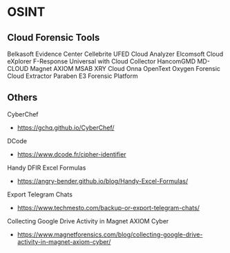 # OSINT

## Cloud Forensic Tools
Belkasoft Evidence Center
Cellebrite UFED Cloud Analyzer
Elcomsoft Cloud eXplorer
F-Response Universal with Cloud Collector
HancomGMD MD-CLOUD
Magnet AXIOM
MSAB XRY Cloud
Onna
OpenText
Oxygen Forensic Cloud Extractor
Paraben E3 Forensic Platform

## Others
CyberChef
- https://gchq.github.io/CyberChef/

DCode
- https://www.dcode.fr/cipher-identifier

 Handy DFIR Excel Formulas  
 - https://angry-bender.github.io/blog/Handy-Excel-Formulas/

Export Telegram Chats
- https://www.techmesto.com/backup-or-export-telegram-chats/

Collecting Google Drive Activity in Magnet AXIOM Cyber 
- https://www.magnetforensics.com/blog/collecting-google-drive-activity-in-magnet-axiom-cyber/

